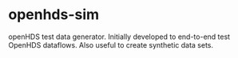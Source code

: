 openhds-sim
===========

openHDS test data generator. Initially developed to end-to-end test OpenHDS dataflows. Also useful to create synthetic data sets.
